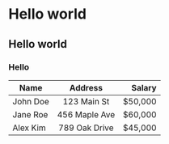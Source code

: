 # Hello world
## Hello world
### Hello 

| Name     |     Address      |   Salary |
|----------|:----------------:|---------:|
| John Doe |   123 Main St    |   $50,000 |
| Jane Roe |  456 Maple Ave   |   $60,000 |
| Alex Kim |  789 Oak Drive   |   $45,000 |
